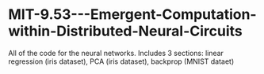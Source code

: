 # MIT-9.53---Emergent-Computation-within-Distributed-Neural-Circuits
All of the code for the neural networks. Includes 3 sections: linear regression (iris dataset), PCA (iris dataset), backprop (MNIST dataet)
